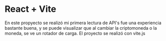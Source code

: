 # React + Vite

En este propyecto se realizó mi primera lectura de API's fue una experiencia bastante buena, y se puede visualizar que al cambiar la criptomoneda o la moneda, se ve un rotador de carga. El proyecto se realizó con vite.js
